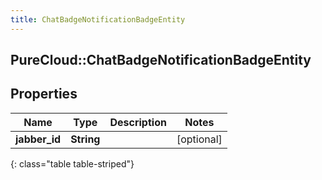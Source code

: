 ```yaml
---
title: ChatBadgeNotificationBadgeEntity
---
```

## PureCloud::ChatBadgeNotificationBadgeEntity

## Properties

|Name | Type | Description | Notes|
|------------ | ------------- | ------------- | -------------|
| **jabber_id** | **String** |  | [optional] |
{: class="table table-striped"}


